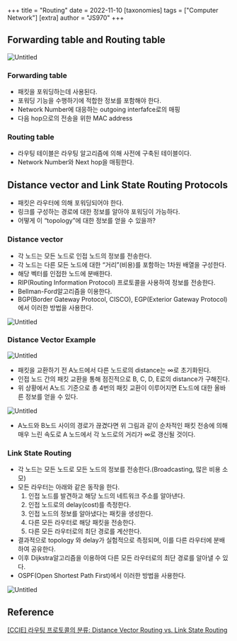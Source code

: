 +++
title = "Routing"
date = 2022-11-10
[taxonomies]
tags = ["Computer Network"]
[extra]
author = "JS970"
+++

## Forwarding table and Routing table

![Untitled](Routing%20e2f6f3a77f834c93af44556d5ac0b672/Untitled.png)

### Forwarding table

- 패킷을 포워딩하는데 사용된다.
- 포워딩 기능을 수행하기에 적합한 정보를 포함해야 한다.
- Network Number에 대응하는 outgoing interfafce로의 매핑
- 다음 hop으로의 전송을 위한 MAC address

### Routing table

- 라우팅 테이블은 라우팅 알고리즘에 의해 사전에 구축된 테이블이다.
- Network Number와 Next hop을 매핑한다.

## Distance vector and Link State Routing Protocols

- 패킷은 라우터에 의해 포워딩되어야 한다.
- 링크를 구성하는 경로에 대한 정보를 알아야 포워딩이 가능하다.
- 어떻게 이 “topology”에 대한 정보를 얻을 수 있을까?

### Distance vector

- 각 노드는 모든 노드로 인접 노드의 정보를 전송한다.
- 각 노드는 다른 모든 노드에 대한 “거리”(비용)를 포함하는 1차원 배열을 구성한다.
- 해당 벡터를 인접한 노드에 분배한다.
- RIP(Routing Information Protocol) 프로토콜을 사용하여 정보를 전송한다.
- Bellman-Ford알고리즘을 이용한다.
- BGP(Border Gateway Protocol, CISCO), EGP(Exterior Gateway Protocol)에서 이러한 방법을 사용한다.

![Untitled](Routing%20e2f6f3a77f834c93af44556d5ac0b672/Untitled%201.png)

### Distance Vector Example

![Untitled](Routing%20e2f6f3a77f834c93af44556d5ac0b672/Untitled%202.png)

- 패킷을 교환하기 전 A노드에서 다른 노드로의 distance는 $\infty$로 초기화된다.
- 인접 노드 간의 패킷 교환을 통해 점진적으로 B, C, D, E로의 distance가 구해진다.
- 위 상황에서 A노드 기준으로 총 4번의 패킷 교환이 이루어지면 E노드에 대한 올바른 정보를 얻을 수 있다.

![Untitled](Routing%20e2f6f3a77f834c93af44556d5ac0b672/Untitled%203.png)

- A노드와 B노드 사이의 경로가 끊겼다면 위 그림과 같이 순차적인 패킷 전송에 의해 매우 느린 속도로 A 노드에서 각 노드로의 거리가 $\infty$로 갱신될 것이다.

### Link State Routing

- 각 노드는 모든 노드로 모든 노드의 정보를 전송한다.(Broadcasting, 많은 비용 소모)
- 모든 라우터는 아래와 같은 동작을 한다.
    1. 인접 노드를 발견하고 해당 노드의 네트워크 주소를 알아낸다.
    2. 인접 노드로의 delay(cost)를 측정한다.
    3. 인접 노드의 정보를 알아냈다는 패킷을 생성한다.
    4. 다른 모든 라우터로 해당 패킷을 전송한다.
    5. 다른 모든 라우터로의 최단 경로를 계산한다.
- 결과적으로 topology 와 delay가 실험적으로 측정되며, 이를 다른 라우터에 분배하여 공유한다.
- 이후 Dijkstra알고리즘을 이용하여 다른 모든 라우터로의 최단 경로를 알아낼 수 있다.
- OSPF(Open Shortest Path First)에서 이러한 방법을 사용한다.

![Untitled](Routing%20e2f6f3a77f834c93af44556d5ac0b672/Untitled%204.png)

## Reference

[[CCIE] 라우팅 프로토콜의 분류: Distance Vector Routing vs. Link State Routing](https://m.blog.naver.com/PostView.naver?isHttpsRedirect=true&blogId=nackji80&logNo=221431942767)